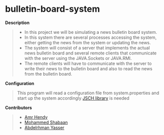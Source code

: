 # bulletin-board-system

**Description**

> * In this project we will be simulating a news bulletin board system. 
> * In this system there are several processes accessing the system, either getting the news from the system or updating the news. 
> * The system will consist of a server that implements the actual news bulletin board and several remote clients that communicate with the server using the JAVA.Sockets or JAVA.RMI.
> * The remote clients will have to communicate with the server to write their news to the bulletin
board and also to read the news from the bulletin board.

**Configuration**

> This program will read a configuration file from system.properties and start up the system accordingly
> [JSCH library](https://mvnrepository.com/artifact/com.jcraft/jsch/0.1.52) is needed

**Contributors**
> * [Amr Hendy](https://github.com/AmrHendy)
> * [Mohammed Shabaan](https://github.com/mohamed-shaapan)
> * [Abdelrhman Yasser](https://github.com/Abdelrhman-Yasser)
